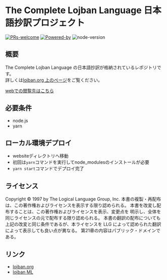 # The Complete Lojban Language 日本語抄訳プロジェクト

[![PRs-welcome](https://img.shields.io/badge/PRs-welcome-brightgreen)](http://mw.lojban.org/papri/the_Complete_Lojban_Language_%E6%97%A5%E6%9C%AC%E8%AA%9E%E6%8A%84%E8%A8%B3) [![Powered-by](https://img.shields.io/badge/powered%20by-Docusaurus%202-brightgreen)](https://docusaurus.io/) ![node-version](https://img.shields.io/badge/node-17.7.1-blue)  

## 概要
The Complete Lojban Language の日本語抄訳が格納されているレポジトリです。  
詳しくは[lojban.org 上のページ](http://mw.lojban.org/papri/the_Complete_Lojban_Language_%E6%97%A5%E6%9C%AC%E8%AA%9E%E6%8A%84%E8%A8%B3)をご覧ください。

[webでの閲覧先はこちら](http://ponjbogri.github.io/cll-ja/)  

## 必要条件
  
- node.js
- yarn

## ローカル環境デプロイ

- websiteディレクトリへ移動
- 初回は`yarn`コマンドを実行してnode_modulesのインストールが必要
- `yarn start`コマンドでデプロイ完了

## ライセンス

Copyright © 1997 by The Logical Language Group, Inc. 本書の複製・再配布は、この著作権およびライセンスを表示する限り認められる。 本書を改変し配布することは、この著作権およびライセンスを表示、変更点を 明示し、全体を同じライセンスの元で配布する限り認められる。 本書の翻訳の配布についても上記の改変と同じ条件であるが、本ライセンスを LLG によって認められた翻訳によって表示しても良い点が異なる。 第21章の内容はパブリック・ドメインである。

## リンク
- [lojban.org](https://mw.lojban.org/index.php?title=Lojban)
- [lojban ML](https://groups.google.com/g/lojban)
